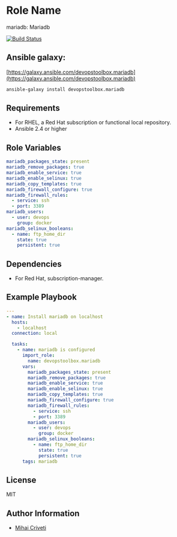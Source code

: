 Role Name
=========

mariadb: Mariadb

[![Build Status](https://travis-ci.org/cmihai-ansible/mariadb.svg?branch=master)](https://travis-ci.org/cmihai-ansible/mariadb)

Ansible galaxy:
---------------

[https://galaxy.ansible.com/devopstoolbox.mariadb](https://galaxy.ansible.com/devopstoolbox.mariadb)

```bash
ansible-galaxy install devopstoolbox.mariadb
```

Requirements
------------

- For RHEL, a Red Hat subscription or functional local repository.
- Ansible 2.4 or higher

Role Variables
--------------

```yaml
mariadb_packages_state: present
mariadb_remove_packages: true
mariadb_enable_service: true
mariadb_enable_selinux: true
mariadb_copy_templates: true
mariadb_firewall_configure: true
mariadb_firewall_rules:
  - service: ssh
  - port: 3389
mariadb_users:
  - user: devops
    group: docker
mariadb_selinux_booleans:
  - name: ftp_home_dir
    state: true
    persistent: true
```

Dependencies
------------

- For Red Hat, subscription-manager.

Example Playbook
----------------

```yaml
---
- name: Install mariadb on localhost
  hosts:
    - localhost
  connection: local

  tasks:
    - name: mariadb is configured
      import_role:
        name: devopstoolbox.mariadb
      vars:
        mariadb_packages_state: present
        mariadb_remove_packages: true
        mariadb_enable_service: true
        mariadb_enable_selinux: true
        mariadb_copy_templates: true
        mariadb_firewall_configure: true
        mariadb_firewall_rules:
          - service: ssh
          - port: 3389
        mariadb_users:
          - user: devops
            group: docker
        mariadb_selinux_booleans:
          - name: ftp_home_dir
            state: true
            persistent: true
      tags: mariadb
```

License
-------

MIT

Author Information
------------------

- [Mihai Criveti](https://www.linkedin.com/in/crivetimihai)
